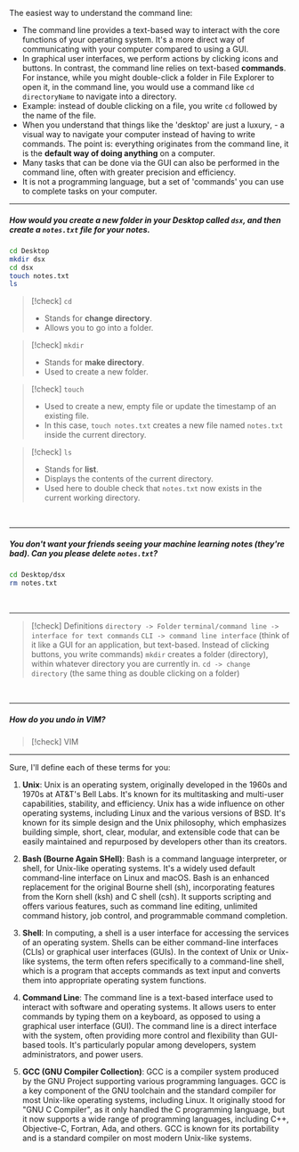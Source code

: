 The easiest way to understand the command line: 
- The command line provides a text-based way to interact with the core functions of your operating system. It's a more direct way of communicating with your computer compared to using a GUI.
- In graphical user interfaces, we perform actions by clicking icons and buttons. In contrast, the command line relies on text-based **commands**. For instance, while you might double-click a folder in File Explorer to open it, in the command line, you would use a command like `cd directoryName` to navigate into a directory.
- Example: instead of double clicking on a file, you write `cd` followed by the name of the file. 
- When you understand that things like the 'desktop' are just a luxury, - a visual way to navigate your computer instead of having to write commands. The point is: everything originates from the command line, it is the **default way of doing anything** on a computer. 
- Many tasks that can be done via the GUI can also be performed in the command line, often with greater precision and efficiency.
- It is not a programming language, but a set of 'commands' you can use to complete tasks on your computer. 

---
##### How would you create a new folder in your Desktop called `dsx`, and then create a `notes.txt` file for your notes. 

```bash
cd Desktop
mkdir dsx
cd dsx
touch notes.txt
ls
```

> [!check] `cd`
> - Stands for **change directory**.
> - Allows you to go into a folder. 

> [!check] `mkdir`
> - Stands for **make directory**.
> - Used to create a new folder.

> [!check] `touch`
> - Used to create a new, empty file or update the timestamp of an existing file.
> - In this case, `touch notes.txt` creates a new file named `notes.txt` inside the current directory.

> [!check] `ls`
> - Stands for **list**.
> - Displays the contents of the current directory. 
> - Used here to double check that `notes.txt` now exists in the current working directory. 

<br>

---

##### You don't want your friends seeing your machine learning notes (they're bad). Can you please delete `notes.txt`?

```bash
cd Desktop/dsx
rm notes.txt
```

<br>

---


> [!check] Definitions
> `directory -> Folder`
> `terminal/command line -> interface for text commands`
> `CLI -> command line interface` (think of it like a GUI for an application, but text-based. Instead of clicking buttons, you write commands) 
> `mkdir` creates a folder (directory), within whatever directory you are currently in. 
> `cd -> change directory` (the same thing as double clicking on a folder)

<br>

---

##### How do you undo in VIM? 

> [!check] VIM

---

Sure, I'll define each of these terms for you:

1. **Unix**: Unix is an operating system, originally developed in the 1960s and 1970s at AT&T's Bell Labs. It's known for its multitasking and multi-user capabilities, stability, and efficiency. Unix has a wide influence on other operating systems, including Linux and the various versions of BSD. It's known for its simple design and the Unix philosophy, which emphasizes building simple, short, clear, modular, and extensible code that can be easily maintained and repurposed by developers other than its creators.

2. **Bash (Bourne Again SHell)**: Bash is a command language interpreter, or shell, for Unix-like operating systems. It's a widely used default command-line interface on Linux and macOS. Bash is an enhanced replacement for the original Bourne shell (sh), incorporating features from the Korn shell (ksh) and C shell (csh). It supports scripting and offers various features, such as command line editing, unlimited command history, job control, and programmable command completion.

3. **Shell**: In computing, a shell is a user interface for accessing the services of an operating system. Shells can be either command-line interfaces (CLIs) or graphical user interfaces (GUIs). In the context of Unix or Unix-like systems, the term often refers specifically to a command-line shell, which is a program that accepts commands as text input and converts them into appropriate operating system functions.

4. **Command Line**: The command line is a text-based interface used to interact with software and operating systems. It allows users to enter commands by typing them on a keyboard, as opposed to using a graphical user interface (GUI). The command line is a direct interface with the system, often providing more control and flexibility than GUI-based tools. It's particularly popular among developers, system administrators, and power users.

5. **GCC (GNU Compiler Collection)**: GCC is a compiler system produced by the GNU Project supporting various programming languages. GCC is a key component of the GNU toolchain and the standard compiler for most Unix-like operating systems, including Linux. It originally stood for "GNU C Compiler", as it only handled the C programming language, but it now supports a wide range of programming languages, including C++, Objective-C, Fortran, Ada, and others. GCC is known for its portability and is a standard compiler on most modern Unix-like systems.
